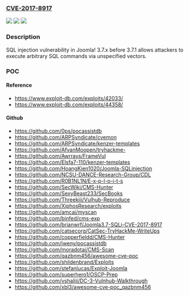 ### [CVE-2017-8917](https://cve.mitre.org/cgi-bin/cvename.cgi?name=CVE-2017-8917)
![](https://img.shields.io/static/v1?label=Product&message=n%2Fa&color=blue)
![](https://img.shields.io/static/v1?label=Version&message=n%2Fa&color=blue)
![](https://img.shields.io/static/v1?label=Vulnerability&message=n%2Fa&color=brighgreen)

### Description

SQL injection vulnerability in Joomla! 3.7.x before 3.7.1 allows attackers to execute arbitrary SQL commands via unspecified vectors.

### POC

#### Reference
- https://www.exploit-db.com/exploits/42033/
- https://www.exploit-db.com/exploits/44358/

#### Github
- https://github.com/0ps/pocassistdb
- https://github.com/ARPSyndicate/cvemon
- https://github.com/ARPSyndicate/kenzer-templates
- https://github.com/AfvanMoopen/tryhackme-
- https://github.com/Awrrays/FrameVul
- https://github.com/Elsfa7-110/kenzer-templates
- https://github.com/HoangKien1020/Joomla-SQLinjection
- https://github.com/NCSU-DANCE-Research-Group/CDL
- https://github.com/R0B1NL1N/E-x-p-l-o-i-t-s
- https://github.com/SecWiki/CMS-Hunter
- https://github.com/SexyBeast233/SecBooks
- https://github.com/Threekiii/Vulhub-Reproduce
- https://github.com/XiphosResearch/exploits
- https://github.com/amcai/myscan
- https://github.com/binfed/cms-exp
- https://github.com/brianwrf/Joomla3.7-SQLi-CVE-2017-8917
- https://github.com/catsecorg/CatSec-TryHackMe-WriteUps
- https://github.com/copperfieldd/CMS-Hunter
- https://github.com/jweny/pocassistdb
- https://github.com/moradotai/CMS-Scan
- https://github.com/qazbnm456/awesome-cve-poc
- https://github.com/shildenbrand/Exploits
- https://github.com/stefanlucas/Exploit-Joomla
- https://github.com/superhero1/OSCP-Prep
- https://github.com/vshaliii/DC-3-Vulnhub-Walkthrough
- https://github.com/xbl3/awesome-cve-poc_qazbnm456

